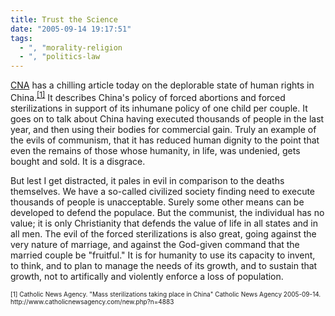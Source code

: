 ```yaml
---
title: Trust the Science
date: "2005-09-14 19:17:51"
tags:
  - ", "morality-religion
  - ", "politics-law
---
```

<p><a href="http://www.catholicnewsagency.com">CNA</a> has a chilling article today on the deplorable state of human rights in China.<sup><a href="http://www.catholicnewsagency.com/new.php?n=4883">[1]</a></sup> It describes China's policy of forced abortions and forced sterilizations in support of its inhumane policy of one child per couple.  It goes on to talk about China having executed thousands of people in the last year, and then using their bodies for commercial gain.  Truly an example of the evils of communism, that it has reduced human dignity to the point that even the remains of those whose humanity, in life, was undenied, gets bought and sold. It is a disgrace.</p>  <p>But lest I get distracted, it pales in evil in comparison to the deaths themselves.  We have a so-called civilized society finding need to execute thousands of people is unacceptable.  Surely some other means can be developed to defend the populace.  But the communist, the individual has no value; it is only Christianity that defends the value of life in all states and in all men. The evil of the forced sterilizations is also great, going against the very nature of marriage, and against the God-given command that the married couple be "fruitful."  It is for humanity to use its capacity to invent, to think, and to plan to manage the needs of its growth, and to sustain that growth, not to artifically and violently enforce a loss of population.</p>  <font size="-2"> [1] Catholic News Agency.  "Mass sterilizations taking place in China" Catholic News Agency 2005-09-14. http://www.catholicnewsagency.com/new.php?n=4883 </font>

